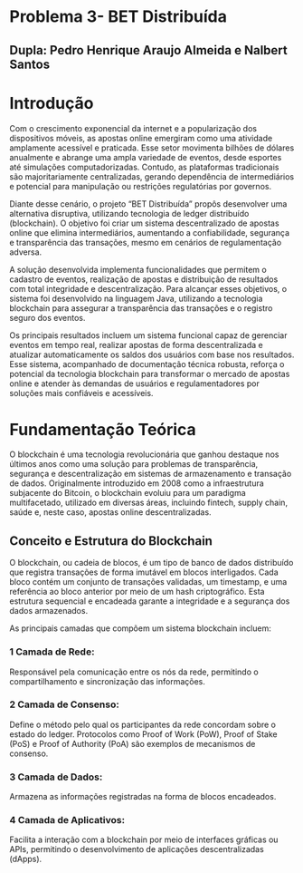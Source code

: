 # Problema 3- BET Distribuída
## Dupla: Pedro Henrique Araujo Almeida e Nalbert Santos

# Introdução 
Com o crescimento exponencial da internet e a popularização dos dispositivos móveis, as apostas online emergiram como uma atividade amplamente acessível e praticada. Esse setor movimenta bilhões de dólares anualmente e abrange uma ampla variedade de eventos, desde esportes até simulações computadorizadas. Contudo, as plataformas tradicionais são majoritariamente centralizadas, gerando dependência de intermediários e potencial para manipulação ou restrições regulatórias por governos.

Diante desse cenário, o projeto “BET Distribuída” propôs desenvolver uma alternativa disruptiva, utilizando tecnologia de ledger distribuído (blockchain). O objetivo foi criar um sistema descentralizado de apostas online que elimina intermediários, aumentando a confiabilidade, segurança e transparência das transações, mesmo em cenários de regulamentação adversa.

A solução desenvolvida implementa funcionalidades que permitem o cadastro de eventos, realização de apostas e distribuição de resultados com total integridade e descentralização. Para alcançar esses objetivos, o sistema foi desenvolvido na linguagem Java, utilizando a tecnologia blockchain para assegurar a transparência das transações e o registro seguro dos eventos.

Os principais resultados incluem um sistema funcional capaz de gerenciar eventos em tempo real, realizar apostas de forma descentralizada e atualizar automaticamente os saldos dos usuários com base nos resultados. Esse sistema, acompanhado de documentação técnica robusta, reforça o potencial da tecnologia blockchain para transformar o mercado de apostas online e atender às demandas de usuários e regulamentadores por soluções mais confiáveis e acessíveis.

# Fundamentação Teórica
O blockchain é uma tecnologia revolucionária que ganhou destaque nos últimos anos como uma solução para problemas de transparência, segurança e descentralização em sistemas de armazenamento e transação de dados. Originalmente introduzido em 2008 como a infraestrutura subjacente do Bitcoin, o blockchain evoluiu para um paradigma multifacetado, utilizado em diversas áreas, incluindo fintech, supply chain, saúde e, neste caso, apostas online descentralizadas.
## Conceito e Estrutura do Blockchain
O blockchain, ou cadeia de blocos, é um tipo de banco de dados distribuído que registra transações de forma imutável em blocos interligados. Cada bloco contém um conjunto de transações validadas, um timestamp, e uma referência ao bloco anterior por meio de um hash criptográfico. Esta estrutura sequencial e encadeada garante a integridade e a segurança dos dados armazenados.

As principais camadas que compõem um sistema blockchain incluem:

### 1 Camada de Rede: 
Responsável pela comunicação entre os nós da rede, permitindo o compartilhamento e sincronização das informações.
### 2 Camada de Consenso: 
Define o método pelo qual os participantes da rede concordam sobre o estado do ledger. Protocolos como Proof of Work (PoW), Proof of Stake (PoS) e Proof of Authority (PoA) são exemplos de mecanismos de consenso.
### 3 Camada de Dados: 
Armazena as informações registradas na forma de blocos encadeados.
### 4 Camada de Aplicativos: 
Facilita a interação com a blockchain por meio de interfaces gráficas ou APIs, permitindo o desenvolvimento de aplicações descentralizadas (dApps).


